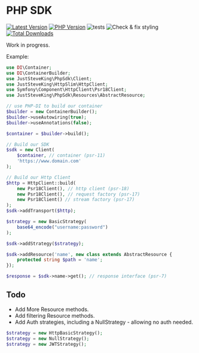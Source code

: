 # PHP SDK

<!-- BADGES_START -->
[![Latest Version][badge-release]][packagist]
[![PHP Version][badge-php]][php]
![tests](https://github.com/JustSteveKing/php-sdk/workflows/tests/badge.svg)
![Check & fix styling](https://github.com/JustSteveKing/php-sdk/workflows/Code%20style/badge.svg)
[![Total Downloads][badge-downloads]][downloads]

[badge-release]: https://img.shields.io/packagist/v/juststeveking/php-sdk.svg?style=flat-square&label=release
[badge-php]: https://img.shields.io/packagist/php-v/juststeveking/php-sdk.svg?style=flat-square
[badge-downloads]: https://img.shields.io/packagist/dt/juststeveking/php-sdk.svg?style=flat-square&colorB=mediumvioletred

[packagist]: https://packagist.org/packages/juststeveking/php-sdk.svg
[php]: https://php.net
[downloads]: https://packagist.org/packages/juststeveking/php-sdk.svg
<!-- BADGES_END -->

Work in progress.

Example:

```php
use DI\Container;
use DI\ContainerBuilder;
use JustSteveKing\PhpSdk\Client;
use JustSteveKing\HttpSlim\HttpClient;
use Symfony\Component\HttpClient\Psr18Client;
use JustSteveKing\PhpSdk\Resources\AbstractResource;

// use PHP-DI to build our container
$builder = new ContainerBuilder();
$builder->useAutowiring(true);
$builder->useAnnotations(false);

$container = $builder->build();

// Build our SDK
$sdk = new Client(
    $container, // container (psr-11)
    'https://www.domain.com'
);

// Build our Http Client
$http = HttpClient::build(
    new Psr18Client(), // http client (psr-18)
    new Psr18Client(), // request factory (psr-17)
    new Psr18Client() // stream factory (psr-17)
);
$sdk->addTransport($http);

$strategy = new BasicStrategy(
    base64_encode("username:password")
);

$sdk->addStrategy($strategy);

$sdk->addResource('name', new class extends AbstractResource {
    protected string $path = 'name';
});

$response = $sdk->name->get(); // response interface (psr-7)
```

## Todo

- Add More Resource methods.
- Add filtering Resource methods.
- Add Auth strategies, including a NullStrategy - allowing no auth needed.


```php
$strategy = new HttpBasicStrategy();
$strategy = new NullStrategy();
$strategy = new JWTStrategy();
```
